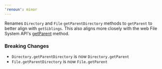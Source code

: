 ```yaml
---
'renoun': minor
---
```


Renames `Directory` and `File` `getParentDirectory` methods to `getParent` to better align with `getSiblings`. This also aligns more closely with the web File System API's [getParent](https://developer.mozilla.org/en-US/docs/Web/API/FileSystemEntry/getParent) method.

### Breaking Changes

- `Directory.getParentDirectory` is now `Directory.getParent`
- `File.getParentDirectory` is now `File.getParent`
